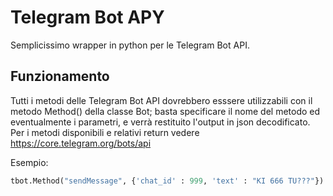 # Telegram Bot APY #

Semplicissimo wrapper in python per le Telegram Bot API.

## Funzionamento ##

Tutti i metodi delle Telegram Bot API dovrebbero esssere utilizzabili con il metodo Method() della classe Bot; basta specificare il nome del metodo ed eventualmente i parametri, e verrà restituito l'output in json decodificato.
Per i metodi disponibili e relativi return vedere https://core.telegram.org/bots/api

Esempio:
```python
tbot.Method("sendMessage", {'chat_id' : 999, 'text' : "KI 666 TU???"})
```
